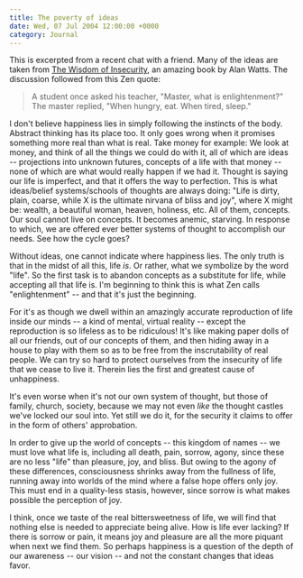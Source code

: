 ```yaml
---
title: The poverty of ideas
date: Wed, 07 Jul 2004 12:00:00 +0000
category: Journal
---
```


This is excerpted from a recent chat with a friend.  Many of the ideas
are taken from [The Wisdom of Insecurity](http://www.amazon.com/exec/obidos/tg/detail/-/0394704681/qid=1089187494/sr=8-1/ref=pd_ka_1/104-5291186-8751115?v=glance&s=books&n=507846), an amazing book by Alan Watts.
The discussion followed from this Zen quote:

> A student once asked his teacher, "Master, what is enlightenment?"
> The master replied, "When hungry, eat. When tired, sleep."

I don't believe happiness lies in simply following the instincts of the
body.  Abstract thinking has its place too.  It only goes wrong when it
promises something more real than what is real.  Take money for example:
We look at money, and think of all the things we could do with it, all
of which are ideas -- projections into unknown futures, concepts of a
life with that money -- none of which are what would really happen if we
had it.  Thought is saying our life is imperfect, and that it offers the
way to perfection.  This is what ideas/belief systems/schools of
thoughts are always doing: "Life is dirty, plain, coarse, while X is the
ultimate nirvana of bliss and joy", where X might be: wealth, a
beautiful woman, heaven, holiness, etc.  All of them, concepts.  Our
soul cannot live on concepts.  It becomes anemic, starving.  In response
to which, we are offered ever better systems of thought to accomplish
our needs.  See how the cycle goes?

Without ideas, one cannot indicate where happiness lies.  The only truth
is that in the midst of all this, life *is*.  Or rather, what we symbolize
by the word "life".  So the first task is to abandon concepts as a
substitute for life, while accepting all that life is.  I'm beginning to
think this is what Zen calls "enlightenment" -- and that it's just the
beginning.

For it's as though we dwell within an amazingly accurate reproduction of
life inside our minds -- a kind of mental, virtual reality -- except the
reproduction is so lifeless as to be ridiculous!  It's like making paper
dolls of all our friends, out of our concepts of them, and then hiding
away in a house to play with them so as to be free from the
inscrutability of real people.  We can try so hard to protect ourselves
from the insecurity of life that we cease to live it.  Therein lies the
first and greatest cause of unhappiness.

It's even worse when it's not our own system of thought, but those of
family, church, society, because we may not even *like* the thought
castles we've locked our soul into.  Yet still we do it, for the
security it claims to offer in the form of others' approbation.

In order to give up the world of concepts -- this kingdom of names -- we
must love what life is, including all death, pain, sorrow, agony, since
these are no less "life" than pleasure, joy, and bliss.  But owing to
the agony of these differences, consciousness shrinks away from the
fullness of life, running away into worlds of the mind where a false
hope offers only joy.  This must end in a quality-less stasis, however,
since sorrow is what makes possible the perception of joy.

I think, once we taste of the real bittersweetness of life, we will find
that nothing else is needed to appreciate being alive.  How is life ever
lacking?  If there is sorrow or pain, it means joy and pleasure are all
the more piquant when next we find them.  So perhaps happiness is a
question of the depth of our awareness -- our vision -- and not the
constant changes that ideas favor.


